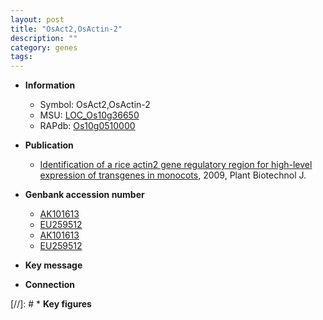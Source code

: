 ```yaml
---
layout: post
title: "OsAct2,OsActin-2"
description: ""
category: genes
tags: 
---
```


* **Information**  
    + Symbol: OsAct2,OsActin-2  
    + MSU: [LOC_Os10g36650](http://rice.plantbiology.msu.edu/cgi-bin/ORF_infopage.cgi?orf=LOC_Os10g36650)  
    + RAPdb: [Os10g0510000](http://rapdb.dna.affrc.go.jp/viewer/gbrowse_details/irgsp1?name=Os10g0510000)  

* **Publication**  
    + [Identification of a rice actin2 gene regulatory region for high-level expression of transgenes in monocots](http://www.ncbi.nlm.nih.gov/pubmed?term=Identification+of+a+rice+actin2+gene+regulatory+region+for+high-level+expression+of+transgenes+in+monocots%5BTitle%5D), 2009, Plant Biotechnol J.

* **Genbank accession number**  
    + [AK101613](http://www.ncbi.nlm.nih.gov/nuccore/AK101613)
    + [EU259512](http://www.ncbi.nlm.nih.gov/nuccore/EU259512)
    + [AK101613](http://www.ncbi.nlm.nih.gov/nuccore/AK101613)
    + [EU259512](http://www.ncbi.nlm.nih.gov/nuccore/EU259512)

* **Key message**  

* **Connection**  

[//]: # * **Key figures**  


